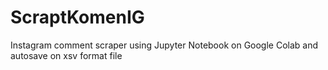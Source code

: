 # ScraptKomenIG
Instagram comment scraper using Jupyter Notebook on Google Colab and autosave on xsv format file
